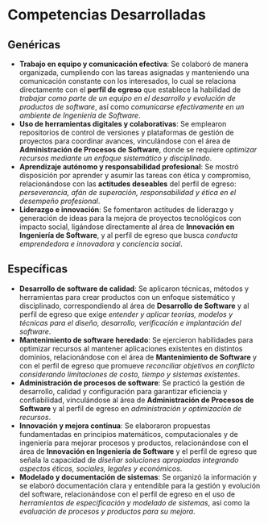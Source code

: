 # Competencias Desarrolladas
## Genéricas
- **Trabajo en equipo y comunicación efectiva**: Se colaboró de manera organizada, cumpliendo con las tareas asignadas y manteniendo una comunicación constante con los interesados, lo cual se relaciona directamente con el **perfil de egreso** que establece la habilidad de *trabajar como parte de un equipo en el desarrollo y evolución de productos de software*, así como *comunicarse efectivamente en un ambiente de Ingeniería de Software*.
- **Uso de herramientas digitales y colaborativas**: Se emplearon repositorios de control de versiones y plataformas de gestión de proyectos para coordinar avances, vinculándose con el área de **Administración de Procesos de Software**, donde se requiere *optimizar recursos mediante un enfoque sistemático y disciplinado*.
- **Aprendizaje autónomo y responsabilidad profesional**: Se mostró disposición por aprender y asumir las tareas con ética y compromiso, relacionándose con las **actitudes deseables** del perfil de egreso: *perseverancia, afán de superación, responsabilidad y ética en el desempeño profesional*.
- **Liderazgo e innovación**: Se fomentaron actitudes de liderazgo y generación de ideas para la mejora de proyectos tecnológicos con impacto social, ligándose directamente al área de **Innovación en Ingeniería de Software**, y al perfil de egreso que busca *conducta emprendedora e innovadora* y *conciencia social*.

## Específicas
- **Desarrollo de software de calidad**: Se aplicaron técnicas, métodos y herramientas para crear productos con un enfoque sistemático y disciplinado, correspondiendo al área de **Desarrollo de Software** y al perfil de egreso que exige *entender y aplicar teorías, modelos y técnicas para el diseño, desarrollo, verificación e implantación del software*.
- **Mantenimiento de software heredado**: Se ejercieron habilidades para optimizar recursos al mantener aplicaciones existentes en distintos dominios, relacionándose con el área de **Mantenimiento de Software** y con el perfil de egreso que promueve *reconciliar objetivos en conflicto considerando limitaciones de costo, tiempo y sistemas existentes*.
- **Administración de procesos de software**: Se practicó la gestión de desarrollo, calidad y configuración para garantizar eficiencia y confiabilidad, vinculándose al área de **Administración de Procesos de Software** y al perfil de egreso en *administración y optimización de recursos*.
- **Innovación y mejora continua**: Se elaboraron propuestas fundamentadas en principios matemáticos, computacionales y de ingeniería para mejorar procesos y productos, relacionándose con el área de **Innovación en Ingeniería de Software** y el perfil de egreso que señala la capacidad de *diseñar soluciones apropiadas integrando aspectos éticos, sociales, legales y económicos*.
- **Modelado y documentación de sistemas**: Se organizó la información y se elaboró documentación clara y entendible para la gestión y evolución del software, relacionándose con el perfil de egreso en el uso de *herramientas de especificación y modelado de sistemas*, así como la *evaluación de procesos y productos para su mejora*.
